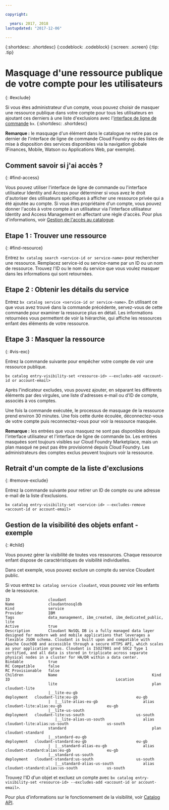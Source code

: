 ```yaml
---

copyright:

  years: 2017, 2018
lastupdated: "2017-12-06"

---
```


{:shortdesc: .shortdesc}
{:codeblock: .codeblock}
{:screen: .screen}
{:tip: .tip}

# Masquage d'une ressource publique de votre compte pour les utilisateurs
{: #exclude}

Si vous êtes administrateur d'un compte, vous pouvez choisir de masquer une ressource publique dans votre compte pour tous les utilisateurs en ajoutant ces derniers à une liste d'exclusions avec l'[interface de ligne de commande](/docs/cli/reference/bluemix_cli/bx_cli.html#bluemix_catalog_entry_visibility_set) `bx`.
{:shortdesc: .shortdesc}

**Remarque :** le masquage d'un élément dans le catalogue ne retire pas ce dernier de l'interface de ligne de commande Cloud Foundry ou des listes de mise à disposition des services disponibles via la navigation globale (Finances, Mobile, Watson ou Applications Web, par exemple).

## Comment savoir si j'ai accès ?
{: #find-access}

Vous pouvez utiliser l'interface de ligne de commande ou l'interface utilisateur Identity and Access pour déterminer si vous avez le droit d'autoriser des utilisateurs spécifiques à afficher une ressource privée qui a été ajoutée au compte. Si vous êtes propriétaire d'un compte, vous pouvez donner l'accès à votre compte à un utilisateur via l'interface utilisateur Identity and Access Management en affectant une règle d'accès. Pour plus d'informations, voir [Gestion de l'accès au catalogue](access.html).

## Etape 1 : Trouver une ressource
{: #find-resource}

Entrez `bx catalog search <service-id or service-name>` pour rechercher une ressource. Remplacez service-id ou service-name par un ID ou un nom de ressource. Trouvez l'ID ou le nom du service que vous voulez masquer dans les informations qui sont retournées.

## Etape 2 : Obtenir les détails du service

Entrez `bx catalog service <service-id or service-name>`. En utilisant ce que vous avez trouvé dans la commande précédente, servez-vous de cette commande pour examiner la ressource plus en détail. Les informations retournées vous permettent de voir la hiérarchie, qui affiche les ressources enfant des éléments de votre ressource.

## Etape 3 : Masquer la ressource
{: #vis-exc}

Entrez la commande suivante pour empêcher votre compte de voir une ressource publique.

`bx catalog entry-visibility-set <resource-id> —-excludes-add <account-id or account-email>`

Après l'indicateur excludes, vous pouvez ajouter, en séparant les différents éléments par des virgules, une liste d'adresses e-mail ou d'ID de compte, associés à vos comptes.

Une fois la commande exécutée, le processus de masquage de la ressource prend environ 30 minutes. Une fois cette durée écoulée, déconnectez-vous de votre compte puis reconnectez-vous pour voir la ressource masquée.

**Remarque :** les entrées que vous masquez ne sont pas disponibles depuis l'interface utilisateur et l'interface de ligne de commande bx. Les entrées masquées sont toujours visibles sur Cloud Foundry Marketplace, mais un plan masqué ne peut pas être provisionné depuis Cloud Foundry. Les administrateurs des comptes exclus peuvent toujours voir la ressource.

## Retrait d'un compte de la liste d'exclusions
{: #remove-exclude}

Entrez la commande suivante pour retirer un ID de compte ou une adresse e-mail de la liste d'exclusions.

`bx catalog entry-visibility-set <service-id> —-excludes-remove <account-id or account-email>`

## Gestion de la visibilité des objets enfant - exemple
{: #child}

Vous pouvez gérer la visibilité de toutes vos ressources. Chaque ressource enfant dispose de caractéristiques de visibilité individuelles.

Dans cet exemple, vous pouvez exclure un compte du service Cloudant public.

Si vous entrez `bx catalog service cloudant`, vous pouvez voir les enfants de la ressource.

```
ID                 cloudant
Name               cloudantnosqldb
Kind               service
Provider           IBM
Tags               data_management, ibm_created, ibm_dedicated_public, lite
Active             true
Description        Cloudant NoSQL DB is a fully managed data layer designed for modern web and mobile applications that leverages a flexible JSON schema. Cloudant is built upon and compatible with Apache CouchDB and accessible through a secure HTTPS API, which scales as your application grows. Cloudant is ISO27001 and SOC2 Type 1 certified, and all data is stored in triplicate across separate physical nodes in a cluster for HA/DR within a data center.
Bindable           true
RC Compatible      false
RC Provisionable   false
Children           Name                                          Kind         ID                                               Location
                   lite                                          plan         cloudant-lite
                   |__lite-eu-gb                             deployment   cloudant-lite:eu-gb                          eu-gb
                   |  |__lite-alias-eu-gb                    alias        cloudant-lite:alias:eu-gb                    eu-gb
                   |__lite-us-south                          deployment   cloudant-lite:us-south                       us-south
                      |__lite-alias-us-south                 alias        cloudant-lite:alias:us-south                 us-south
                   standard                                      plan         cloudant-standard
                   |__standard-eu-gb                         deployment   cloudant-standard:eu-gb                      eu-gb
                   |  |__standard-alias-eu-gb                alias        cloudant-standard:alias:eu-gb                eu-gb
                   |__standard-us-south                      deployment   cloudant-standard:us-south                   us-south
                      |__standard-alias-us-south             alias        cloudant-standard:alias:us-south             us-south
```

Trouvez l'ID d'un objet et excluez un compte avec `bx catalog entry-visibility-set <resource-id> --excludes-add <account-id or account-email>`.

Pour plus d'informations sur le fonctionnement de la visibilité, voir [Catalog API](https://console.bluemix.net/apidocs/682).
